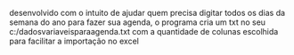 desenvolvido com o intuito de ajudar quem precisa digitar todos os dias da semana do ano para fazer sua agenda, o programa cria um txt no seu c:/dadosvariaveisparaagenda.txt com a quantidade de colunas escolhida para facilitar a importação no excel
